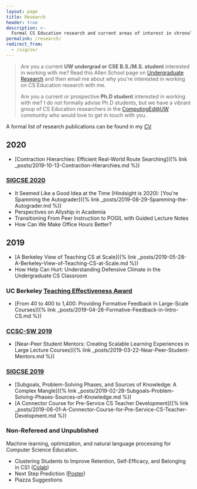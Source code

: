 ```yaml
---
layout: page
title: Research
header: true
description: >-
  Formal CS Education research and current areas of interest in chronological order.
permalink: /research/
redirect_from:
  - /sigcse/
---
```


> Are you a current **UW undergrad or CSE B.S./M.S. student** interested in working with me? Read this Allen School page on [Undergraduate Research](https://www.cs.washington.edu/academics/ugrad/enrichment/research) and then email me about why you're interested in working on CS Education research with me.
>
> Are you a current or prospective **Ph.D student** interested in working with me? I do not formally advise Ph.D students, but we have a vibrant group of CS Education researchers in the [ComputingEd@UW](http://computinged.uw.edu/) community who would love to get in touch with you.

A formal list of research publications can be found in my [CV](/cv).

## 2020

- [Contraction Hierarchies: Efficient Real-World Route Searching]({% link _posts/2019-10-13-Contraction-Hierarchies.md %})

### [SIGCSE 2020](https://sigcse2020.sigcse.org/)

- It Seemed Like a Good Idea at the Time (Hindsight is 2020): [You're Spamming the Autograder]({% link _posts/2019-08-29-Spamming-the-Autograder.md %})
- Perspectives on Allyship in Academia
- Transitioning From Peer Instruction to POGIL with Guided Lecture Notes
- How Can We Make Office Hours Better?

## 2019

- [A Berkeley View of Teaching CS at Scale]({% link _posts/2019-05-28-A-Berkeley-View-of-Teaching-CS-at-Scale.md %})
- How Help Can Hurt: Understanding Defensive Climate in the Undergraduate CS Classroom

### UC Berkeley [Teaching Effectiveness Award](https://gsi.berkeley.edu/programs-services/award-programs/teaching-effectiveness/)

- [From 40 to 400 to 1,400: Providing Formative Feedback in Large-Scale Courses]({% link _posts/2019-04-26-Formative-Feedback-in-Intro-CS.md %})

### [CCSC-SW 2019](http://www.ccsc.org/southwestern/2019/index.php)

- [Near-Peer Student Mentors: Creating Scalable Learning Experiences in Large Lecture Courses]({% link _posts/2019-03-22-Near-Peer-Student-Mentors.md %})

### [SIGCSE 2019](http://sigcse2019.sigcse.org/)

- [Subgoals, Problem-Solving Phases, and Sources of Knowledge: A Complex Mangle]({% link _posts/2019-02-28-Subgoals-Problem-Solving-Phases-Sources-of-Knowledge.md %})
- [A Connector Course for Pre-Service CS Teacher Development]({% link _posts/2019-06-01-A-Connector-Course-for-Pre-Service-CS-Teacher-Development.md %})

### Non-Refereed and Unpublished

Machine learning, optimization, and natural language processing for Computer Science Education.

- Clustering Students to Improve Retention, Self-Efficacy, and Belonging in CS1 ([Colab](https://colab.research.google.com/github/kevinlin1/cluster-schedule/blob/master/schedule.ipynb))
- Next Step Prediction ([Poster](https://docs.google.com/drawings/d/1EpIBfVAo-tGj9ZMp6kt_r9ljazhnMJBs2WupKliVBEA/edit?usp=sharing))
- Piazza Suggestions
